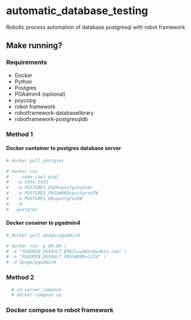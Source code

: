 # automatic_database_testing
Robotic process automation of database postgresql with robot framework

## Make running? 

### Requirements
  
  - Docker
  - Python
  - Postgres
  - PGAdmin4 (optional)
  - psycopg
  - robot framework
  - robotframework-databaselibrary
  - robotframework-postgresqldb

### Method 1
#### Docker container to postgres database server 
  ```bash
  # docker pull postgres 
  ```  
  ```bash
  # docker run 
  #   --name cael-psql 
  #   -p 5455:5432 
  #   -e POSTGRES_USER=postgresUser 
  #   -e POSTGRES_PASSWORD=postgresPW 
  #   -e POSTGRES_DB=postgresDB 
  #   -d 
  #   postgres
  ```
#### Docker conainer to pgadmin4
  ```bash
  # docker pull dpage/pgadmin4 
  ```
  ```bash
  # docker run -p 80:80 \
  # -e "PGADMIN_DEFAULT_EMAIL=admin@admin.com" \
  # -e "PGADMIN_DEFAULT_PASSWORD=1234" \
  # -d dpage/pgadmin4
  ```
### Method 2
```bash
  # cd server_compose
  # docker compose up
  ```
### Docker compose to robot framework
